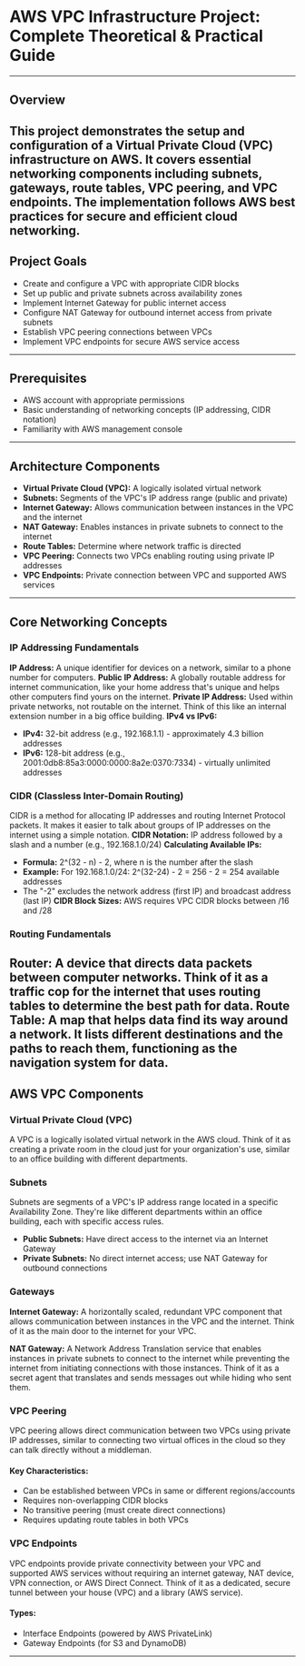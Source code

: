 # AWS VPC Infrastructure Project: Complete Theoretical & Practical Guide
---
## Overview
This project demonstrates the setup and configuration of a Virtual Private Cloud (VPC) infrastructure on AWS. It covers essential networking components including subnets, gateways, route tables, VPC peering, and VPC endpoints. The implementation follows AWS best practices for secure and efficient cloud networking.
---
## Project Goals
- Create and configure a VPC with appropriate CIDR blocks
- Set up public and private subnets across availability zones
- Implement Internet Gateway for public internet access
- Configure NAT Gateway for outbound internet access from private subnets
- Establish VPC peering connections between VPCs
- Implement VPC endpoints for secure AWS service access
---
## Prerequisites
- AWS account with appropriate permissions
- Basic understanding of networking concepts (IP addressing, CIDR notation)
- Familiarity with AWS management console
---
## Architecture Components
- **Virtual Private Cloud (VPC):** A logically isolated virtual network
- **Subnets:** Segments of the VPC's IP address range (public and private)
- **Internet Gateway:** Allows communication between instances in the VPC and the internet
- **NAT Gateway:** Enables instances in private subnets to connect to the internet
- **Route Tables:** Determine where network traffic is directed
- **VPC Peering:** Connects two VPCs enabling routing using private IP addresses
- **VPC Endpoints:** Private connection between VPC and supported AWS services
---
## Core Networking Concepts

### IP Addressing Fundamentals
**IP Address:** A unique identifier for devices on a network, similar to a phone number for computers.
**Public IP Address:** A globally routable address for internet communication, like your home address that's unique and helps other computers find yours on the internet.
**Private IP Address:** Used within private networks, not routable on the internet. Think of this like an internal extension number in a big office building.
**IPv4 vs IPv6:**
- **IPv4:** 32-bit address (e.g., 192.168.1.1) - approximately 4.3 billion addresses
- **IPv6:** 128-bit address (e.g., 2001:0db8:85a3:0000:0000:8a2e:0370:7334) - virtually unlimited addresses

### CIDR (Classless Inter-Domain Routing)
CIDR is a method for allocating IP addresses and routing Internet Protocol packets. It makes it easier to talk about groups of IP addresses on the internet using a simple notation.
**CIDR Notation:** IP address followed by a slash and a number (e.g., 192.168.1.0/24)
**Calculating Available IPs:**
- **Formula:** 2^(32 - n) - 2, where n is the number after the slash
- **Example:** For 192.168.1.0/24: 2^(32-24) - 2 = 256 - 2 = 254 available addresses
- The "-2" excludes the network address (first IP) and broadcast address (last IP)
**CIDR Block Sizes:** AWS requires VPC CIDR blocks between /16 and /28

### Routing Fundamentals
**Router:** A device that directs data packets between computer networks. Think of it as a traffic cop for the internet that uses routing tables to determine the best path for data.
**Route Table:** A map that helps data find its way around a network. It lists different destinations and the paths to reach them, functioning as the navigation system for data.
---
## AWS VPC Components

### Virtual Private Cloud (VPC)
A VPC is a logically isolated virtual network in the AWS cloud. Think of it as creating a private room in the cloud just for your organization's use, similar to an office building with different departments.

### Subnets
Subnets are segments of a VPC's IP address range located in a specific Availability Zone. They're like different departments within an office building, each with specific access rules.
- **Public Subnets:** Have direct access to the internet via an Internet Gateway
- **Private Subnets:** No direct internet access; use NAT Gateway for outbound connections

### Gateways
**Internet Gateway:** A horizontally scaled, redundant VPC component that allows communication between instances in the VPC and the internet. Think of it as the main door to the internet for your VPC.

**NAT Gateway:** A Network Address Translation service that enables instances in private subnets to connect to the internet while preventing the internet from initiating connections with those instances. Think of it as a secret agent that translates and sends messages out while hiding who sent them.

### VPC Peering
VPC peering allows direct communication between two VPCs using private IP addresses, similar to connecting two virtual offices in the cloud so they can talk directly without a middleman.

#### Key Characteristics:
- Can be established between VPCs in same or different regions/accounts
- Requires non-overlapping CIDR blocks
- No transitive peering (must create direct connections)
- Requires updating route tables in both VPCs

### VPC Endpoints
VPC endpoints provide private connectivity between your VPC and supported AWS services without requiring an internet gateway, NAT device, VPN connection, or AWS Direct Connect. Think of it as a dedicated, secure tunnel between your house (VPC) and a library (AWS service).

#### Types:
- Interface Endpoints (powered by AWS PrivateLink)
- Gateway Endpoints (for S3 and DynamoDB)
---

